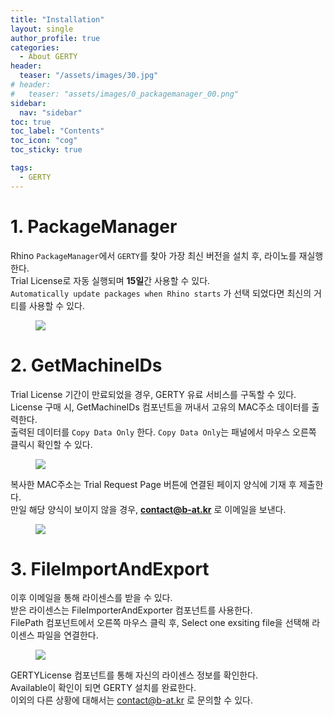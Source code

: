```yaml
---
title: "Installation"
layout: single
author_profile: true
categories:
  - About GERTY
header:
  teaser: "/assets/images/30.jpg"
# header:
#   teaser: "assets/images/0_packagemanager_00.png"
sidebar:
  nav: "sidebar"
toc: true
toc_label: "Contents"
toc_icon: "cog"
toc_sticky: true

tags: 
  - GERTY
---
```


# 1. PackageManager

Rhino `PackageManager`에서 `GERTY`를 찾아 가장 최신 버전을 설치 후, 라이노를 재실행한다.<br>
Trial License로 자동 실행되며 **15일**간 사용할 수 있다.<br>
`Automatically update packages when Rhino starts` 가 선택 되었다면 최신의 거티를 사용할 수 있다.

<figure>
	<a href="https://i.postimg.cc/hPqP5NGm/0-packagemanager-00.png"><img src="https://i.postimg.cc/hPqP5NGm/0-packagemanager-00.png"></a>
</figure>



# 2. GetMachineIDs

Trial License 기간이 만료되었을 경우, GERTY 유료 서비스를 구독할 수 있다.<br>
License 구매 시, GetMachineIDs 컴포넌트을 꺼내서 고유의 MAC주소 데이터를 출력한다.<br>
출력된 데이터를 `Copy Data Only` 한다. `Copy Data Only`는 패널에서 마우스 오른쪽 클릭시 확인할 수 있다.

<figure>
	<a href="https://i.postimg.cc/y6D9qVd0/Getmachine-IDs-00.png"><img src="https://i.postimg.cc/y6D9qVd0/Getmachine-IDs-00.png"></a>
</figure>

복사한 MAC주소는 Trial Request Page 버튼에 연결된 페이지 양식에 기재 후 제출한다.<br>
만일 해당 양식이 보이지 않을 경우, **contact@b-at.kr** 로 이메일을 보낸다.

<figure>
	<a href="https://i.postimg.cc/WbhgR9g7/1-MACAddress-01.png"><img src="https://i.postimg.cc/WbhgR9g7/1-MACAddress-01.png"></a>
</figure>



# 3. FileImportAndExport

이후 이메일을 통해 라이센스를 받을 수 있다.<br>
받은 라이센스는 FileImporterAndExporter 컴포넌트를 사용한다. <br>
FilePath 컴포넌트에서 오른쪽 마우스 클릭 후, Select one exsiting file을 선택해 라이센스 파일을 연결한다.

<figure>
	<a href="https://i.postimg.cc/1XxtLHQv/2-license-Import-1.png"><img src="https://i.postimg.cc/1XxtLHQv/2-license-Import-1.png"></a>
</figure>


GERTYLicense 컴포넌트를 통해 자신의 라이센스 정보를 확인한다.<br>
Available이 확인이 되면 GERTY 설치를 완료한다.<br>
이외의 다른 상황에 대해서는 contact@b-at.kr 로 문의할 수 있다.<br>


